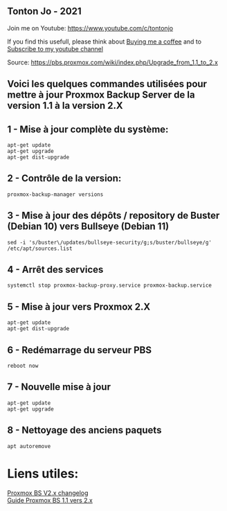 ## Tonton Jo - 2021
Join me on Youtube: https://www.youtube.com/c/tontonjo

If you find this usefull, please think about [Buying me a coffee](https://www.buymeacoffee.com/tontonjo)
and to [Subscribe to my youtube channel](http://youtube.com/channel/UCnED3K6K5FDUp-x_8rwpsZw?sub_confirmation=1)

Source: https://pbs.proxmox.com/wiki/index.php/Upgrade_from_1.1_to_2.x  

## Voici les quelques commandes utilisées pour mettre à jour Proxmox Backup Server de la version 1.1 à la version 2.X

## 1 - Mise à jour complète du système:  
```shell
apt-get update
apt-get upgrade
apt-get dist-upgrade
```  
## 2 - Contrôle de la version:  
```shell
proxmox-backup-manager versions
```  
## 3 - Mise à jour des dépôts / repository de Buster (Debian 10) vers Bullseye (Debian 11)  
```shell
sed -i 's/buster\/updates/bullseye-security/g;s/buster/bullseye/g' /etc/apt/sources.list
```  
## 4 - Arrêt des services
```shell
systemctl stop proxmox-backup-proxy.service proxmox-backup.service
```  
## 5 - Mise à jour vers Proxmox 2.X
```shell
apt-get update
apt-get dist-upgrade
```  
## 6 - Redémarrage du serveur PBS
```shell  
reboot now
```  
## 7 - Nouvelle mise à jour
```shell  
apt-get update
apt-get upgrade
```  
## 8 - Nettoyage des anciens paquets
```shell  
apt autoremove
```  

# Liens utiles:
[Proxmox BS V2.x changelog](https://forum.proxmox.com/threads/proxmox-backup-server-2-0-released.92509/)  
[Guide Proxmox BS 1.1 vers 2.x](https://pbs.proxmox.com/wiki/index.php/Upgrade_from_1.1_to_2.x)  
